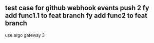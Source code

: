 test case for github webhook events
push 2
fy add func1.1 to feat branch
fy add func2 to feat branch
---
use argo gateway
3
